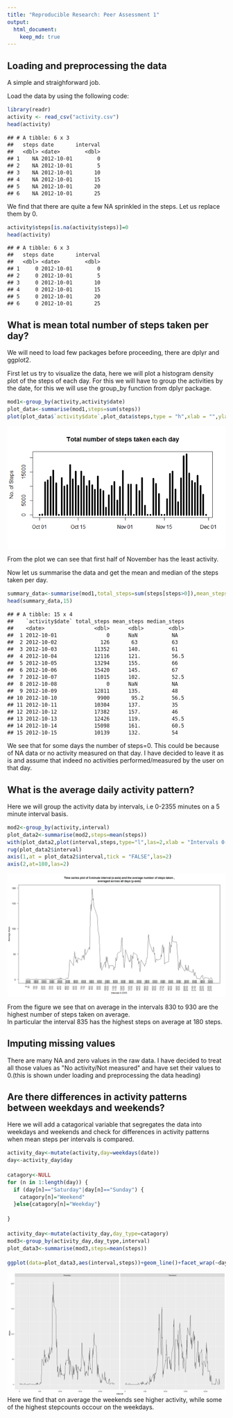 ```yaml
---
title: "Reproducible Research: Peer Assessment 1"
output: 
  html_document:
    keep_md: true
---
```



## Loading and preprocessing the data  

A simple and straighforward job. 

Load the data by using the following code:

```r
library(readr)
activity <- read_csv("activity.csv")
head(activity)
```

```
## # A tibble: 6 x 3
##   steps date       interval
##   <dbl> <date>        <dbl>
## 1    NA 2012-10-01        0
## 2    NA 2012-10-01        5
## 3    NA 2012-10-01       10
## 4    NA 2012-10-01       15
## 5    NA 2012-10-01       20
## 6    NA 2012-10-01       25
```

We find that there are quite a few NA sprinkled in the steps. Let us replace them by 0.

```r
activity$steps[is.na(activity$steps)]=0
head(activity)
```

```
## # A tibble: 6 x 3
##   steps date       interval
##   <dbl> <date>        <dbl>
## 1     0 2012-10-01        0
## 2     0 2012-10-01        5
## 3     0 2012-10-01       10
## 4     0 2012-10-01       15
## 5     0 2012-10-01       20
## 6     0 2012-10-01       25
```

## What is mean total number of steps taken per day?

We will need to load few packages before proceeding, there are dplyr and ggplot2.  

First let us try to visualize the data, here we will plot a histogram density plot of the steps of each day.
For this we will have to group the activities by the date, for this we will use the group_by function from dplyr package.



```r
mod1<-group_by(activity,activity$date)
plot_data<-summarise(mod1,steps=sum(steps))
plot(plot_data$`activity$date`,plot_data$steps,type = "h",xlab = "",ylab = "No. of Steps",main="Total number of steps taken each day",lwd=5)
```

<img src="PA1_template_files/figure-html/unnamed-chunk-4-1.png" style="display: block; margin: auto;" />

From the plot we can see that first half of November has the least activity.

Now let us summarise the data and get the mean and median of the steps taken per day.

```r
summary_data<-summarise(mod1,total_steps=sum(steps[steps>0]),mean_steps=mean(steps[steps>0]),median_steps=median(steps[steps>0]))
head(summary_data,15)
```

```
## # A tibble: 15 x 4
##    `activity$date` total_steps mean_steps median_steps
##    <date>                <dbl>      <dbl>        <dbl>
##  1 2012-10-01                0      NaN           NA  
##  2 2012-10-02              126       63           63  
##  3 2012-10-03            11352      140.          61  
##  4 2012-10-04            12116      121.          56.5
##  5 2012-10-05            13294      155.          66  
##  6 2012-10-06            15420      145.          67  
##  7 2012-10-07            11015      102.          52.5
##  8 2012-10-08                0      NaN           NA  
##  9 2012-10-09            12811      135.          48  
## 10 2012-10-10             9900       95.2         56.5
## 11 2012-10-11            10304      137.          35  
## 12 2012-10-12            17382      157.          46  
## 13 2012-10-13            12426      119.          45.5
## 14 2012-10-14            15098      161.          60.5
## 15 2012-10-15            10139      132.          54
```

We see that for some days the number of steps=0. This could be because of NA data or no activity measured on that day. I have decided to leave it as is and assume that indeed no activities performed/measured by the user on that day.

## What is the average daily activity pattern?

Here we will group the activity data by intervals, i.e 0-2355 minutes on a 5 minute interval basis.

```r
mod2<-group_by(activity,interval)
plot_data2<-summarise(mod2,steps=mean(steps))
with(plot_data2,plot(interval,steps,type="l",las=2,xlab = "Intervals 0-2355",ylab = "Average steps",main="Time series plot of 5-minute interval (x-axis) and the average number of steps taken ,\naveraged across all days (y-axis)"))
rug(plot_data2$interval)
axis(1,at = plot_data2$interval,tick = "FALSE",las=2)
axis(2,at=180,las=2)
```

<img src="PA1_template_files/figure-html/unnamed-chunk-6-1.png" style="display: block; margin: auto;" />

From the figure we see that on average in the intervals 830 to 930 are the highest number of steps taken on average.  
In particular the interval 835 has the highest steps on average at 180 steps.

## Imputing missing values

There are many NA and zero values in the raw data. I have decided to treat all those values as "No activity/Not measured" and have set their values to 0.(this is shown under loading and preprocessing the data heading)

## Are there differences in activity patterns between weekdays and weekends?

Here we will add a catagorical variable that segregates the data into weekdays and weekends and check for differences in activity patterns when mean steps per intervals is compared.

```r
activity_day<-mutate(activity,day=weekdays(date))
day<-activity_day$day

catagory<-NULL
for (n in 1:length(day)) {
  if (day[n]=="Saturday"|day[n]=="Sunday") {
    catagory[n]="Weekend"
  }else{catagory[n]="Weekday"}
  
}

activity_day<-mutate(activity_day,day_type=catagory)
mod3<-group_by(activity_day,day_type,interval)
plot_data3<-summarise(mod3,steps=mean(steps))

ggplot(data=plot_data3,aes(interval,steps))+geom_line()+facet_wrap(~day_type)
```

<img src="PA1_template_files/figure-html/unnamed-chunk-7-1.png" style="display: block; margin: auto;" />
Here we find that on average the weekends see higher activity, while some of the highest stepcounts occour on the weekdays.
